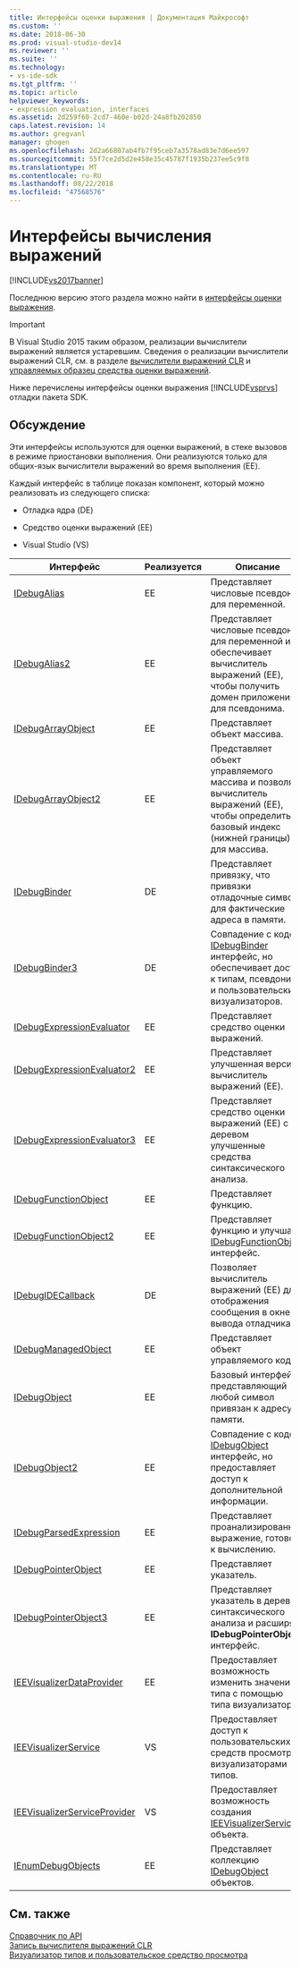 ```yaml
---
title: Интерфейсы оценки выражения | Документация Майкрософт
ms.custom: ''
ms.date: 2018-06-30
ms.prod: visual-studio-dev14
ms.reviewer: ''
ms.suite: ''
ms.technology:
- vs-ide-sdk
ms.tgt_pltfrm: ''
ms.topic: article
helpviewer_keywords:
- expression evaluation, interfaces
ms.assetid: 2d259f60-2cd7-460e-b02d-24a8fb202850
caps.latest.revision: 14
ms.author: gregvanl
manager: ghogen
ms.openlocfilehash: 2d2a66807ab4fb7f95ceb7a3578ad83e7d6ee597
ms.sourcegitcommit: 55f7ce2d5d2e458e35c45787f1935b237ee5c9f8
ms.translationtype: MT
ms.contentlocale: ru-RU
ms.lasthandoff: 08/22/2018
ms.locfileid: "47568576"
---
```

# <a name="expression-evaluation-interfaces"></a>Интерфейсы вычисления выражений
[!INCLUDE[vs2017banner](../../../includes/vs2017banner.md)]

Последнюю версию этого раздела можно найти в [интерфейсы оценки выражения](https://docs.microsoft.com/visualstudio/extensibility/debugger/reference/expression-evaluation-interfaces).  
  
> [!IMPORTANT]
>  В Visual Studio 2015 таким образом, реализации вычислители выражений является устаревшим. Сведения о реализации вычислители выражений CLR, см. в разделе [вычислители выражений CLR](https://github.com/Microsoft/ConcordExtensibilitySamples/wiki/CLR-Expression-Evaluators) и [управляемых образец средства оценки выражений](https://github.com/Microsoft/ConcordExtensibilitySamples/wiki/Managed-Expression-Evaluator-Sample).  
  
 Ниже перечислены интерфейсы оценки выражения [!INCLUDE[vsprvs](../../../includes/vsprvs-md.md)] отладки пакета SDK.  
  
## <a name="discussion"></a>Обсуждение  
 Эти интерфейсы используются для оценки выражений, в стеке вызовов в режиме приостановки выполнения. Они реализуются только для общих-язык вычислители выражений во время выполнения (EE).  
  
 Каждый интерфейс в таблице показан компонент, который можно реализовать из следующего списка:  
  
-   Отладка ядра (DE)  
  
-   Средство оценки выражений (EE)  
  
-   Visual Studio (VS)  
  
|Интерфейс|Реализуется|Описание|  
|---------------|--------------------|-----------------|  
|[IDebugAlias](../../../extensibility/debugger/reference/idebugalias.md)|EE|Представляет числовые псевдоним для переменной.|  
|[IDebugAlias2](../../../extensibility/debugger/reference/idebugalias2.md)|EE|Представляет числовые псевдоним для переменной и обеспечивает вычислитель выражений (EE), чтобы получить домен приложения для псевдонима.|  
|[IDebugArrayObject](../../../extensibility/debugger/reference/idebugarrayobject.md)|EE|Представляет объект массива.|  
|[IDebugArrayObject2](../../../extensibility/debugger/reference/idebugarrayobject2.md)|EE|Представляет объект управляемого массива и позволяет вычислитель выражений (EE), чтобы определить базовый индекс (нижней границы) для массива.|  
|[IDebugBinder](../../../extensibility/debugger/reference/idebugbinder.md)|DE|Представляет привязку, что привязки отладочные символы для фактические адреса в памяти.|  
|[IDebugBinder3](../../../extensibility/debugger/reference/idebugbinder3.md)|DE|Совпадение с кодом [IDebugBinder](../../../extensibility/debugger/reference/idebugbinder.md) интерфейс, но обеспечивает доступ к типам, псевдонимы и пользовательских визуализаторов.|  
|[IDebugExpressionEvaluator](../../../extensibility/debugger/reference/idebugexpressionevaluator.md)|EE|Представляет средство оценки выражений.|  
|[IDebugExpressionEvaluator2](../../../extensibility/debugger/reference/idebugexpressionevaluator2.md)|EE|Представляет улучшенная версия вычислитель выражений (EE).|  
|[IDebugExpressionEvaluator3](../../../extensibility/debugger/reference/idebugexpressionevaluator3.md)|EE|Представляет средство оценки выражений (EE) с деревом улучшенные средства синтаксического анализа.|  
|[IDebugFunctionObject](../../../extensibility/debugger/reference/idebugfunctionobject.md)|EE|Представляет функцию.|  
|[IDebugFunctionObject2](../../../extensibility/debugger/reference/idebugfunctionobject2.md)|EE|Представляет функцию и улучшает [IDebugFunctionObject](../../../extensibility/debugger/reference/idebugfunctionobject.md) интерфейс.|  
|[IDebugIDECallback](../../../extensibility/debugger/reference/idebugidecallback.md)|DE|Позволяет вычислитель выражений (EE) для отображения сообщения в окне вывода отладчика.|  
|[IDebugManagedObject](../../../extensibility/debugger/reference/idebugmanagedobject.md)|EE|Представляет объект управляемого кода.|  
|[IDebugObject](../../../extensibility/debugger/reference/idebugobject.md)|EE|Базовый интерфейс, представляющий любой символ привязан к адресу памяти.|  
|[IDebugObject2](../../../extensibility/debugger/reference/idebugobject2.md)|EE|Совпадение с кодом [IDebugObject](../../../extensibility/debugger/reference/idebugobject.md) интерфейс, но предоставляет доступ к дополнительной информации.|  
|[IDebugParsedExpression](../../../extensibility/debugger/reference/idebugparsedexpression.md)|EE|Представляет проанализированное выражение, готовое к вычислению.|  
|[IDebugPointerObject](../../../extensibility/debugger/reference/idebugpointerobject.md)|EE|Представляет указатель.|  
|[IDebugPointerObject3](../../../extensibility/debugger/reference/idebugpointerobject3.md)|EE|Представляет указатель в дерево синтаксического анализа и расширяет **IDebugPointerObject** интерфейс.|  
|[IEEVisualizerDataProvider](../../../extensibility/debugger/reference/ieevisualizerdataprovider.md)|EE|Предоставляет возможность изменить значение типа с помощью типа визуализатора.|  
|[IEEVisualizerService](../../../extensibility/debugger/reference/ieevisualizerservice.md)|VS|Предоставляет доступ к пользовательских средств просмотра и визуализаторами типов.|  
|[IEEVisualizerServiceProvider](../../../extensibility/debugger/reference/ieevisualizerserviceprovider.md)|VS|Предоставляет возможность создания [IEEVisualizerService](../../../extensibility/debugger/reference/ieevisualizerservice.md) объекта.|  
|[IEnumDebugObjects](../../../extensibility/debugger/reference/ienumdebugobjects.md)|EE|Представляет коллекцию [IDebugObject](../../../extensibility/debugger/reference/idebugobject.md) объектов.|  
  
## <a name="see-also"></a>См. также  
 [Справочник по API](../../../extensibility/debugger/reference/api-reference-visual-studio-debugging.md)   
 [Запись вычислителя выражений CLR](../../../extensibility/debugger/writing-a-common-language-runtime-expression-evaluator.md)   
 [Визуализатор типов и пользовательское средство просмотра](../../../extensibility/debugger/type-visualizer-and-custom-viewer.md)

